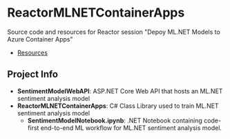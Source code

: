 # ReactorMLNETContainerApps
Source code and resources for Reactor session "Depoy ML.NET Models to Azure Container Apps"

- [Resources](http://lqdev.me/presentations/reactor-mlnet-container-apps.html)

## Project Info

- **SentimentModelWebAPI**: ASP.NET Core Web API that hosts an ML.NET sentiment analysis model
- **ReactorMLNETContainerApps**: C# Class Library used to train ML.NET sentiment analysis model
    - **SentimentModelNotebook.ipynb**: .NET Notebook containing code-first end-to-end ML workflow for ML.NET sentiment analysis model.
